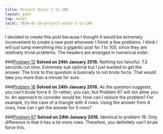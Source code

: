 ```yaml
---
title: Project Euler 1 to 100
layout: post
tag: euler
local: 2016-01-24-project-euler-1-to-100
---
```


I decided to create this post because I thought it would be extremely inconvenient to create a new post whenever I finish a few problems. I think I will just lump everything into a gigantic post for 1 to 100, since they are relatively trivial problems. The headers are arranged in numerical order.

###<a href="https://projecteuler.net/problem=12">Problem 12</a>
**Solved on 24th January 2016.** Nothing too fanciful. 7.3 seconds run time. Extremely sub optimal but I just wanted to get the answer. The trick to this question is basically to not brute force. That would take you more than a minute for sure.

###<a href="https://projecteuler.net/problem=18">Problem 18</a>
**Solved on 24th January 2016.** As the question suggests, you can't brute force it. Or rather, you can, but Problem 67 will not allow you to. An approach to consider would be: How can I reduce the problem? For example, try the case of a triangle with 4 rows. Using the answer from 4 rows, how can I get the answer for 5 rows?

###<a href="https://projecteuler.net/problem=67">Problem 67</a>
**Solved on 24th January 2016.** Identical to problem 18. Only difference is that it has a lot more rows. Therefore, you definitely can't brute force this. 


